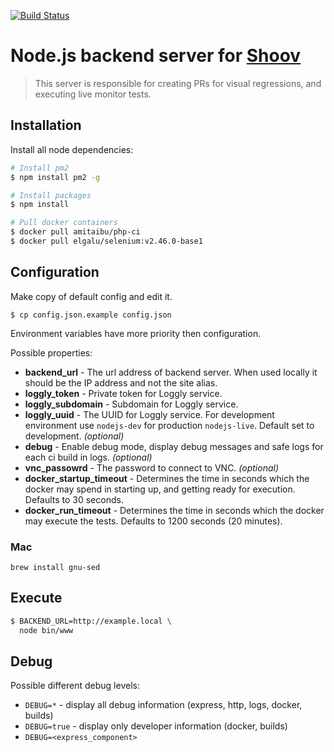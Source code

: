 [![Build Status](https://travis-ci.org/shoov/shoov.svg?branch=master)](https://travis-ci.org/shoov/shoov)
# Node.js backend server for [Shoov](https://github.com/shoov/shoov)

> This server is responsible for creating PRs for visual regressions, and executing live monitor tests.

## Installation

Install all node dependencies:

```bash
# Install pm2
$ npm install pm2 -g

# Install packages
$ npm install

# Pull docker containers
$ docker pull amitaibu/php-ci
$ docker pull elgalu/selenium:v2.46.0-base1
```

## Configuration

Make copy of default config and edit it.

    $ cp config.json.example config.json

Environment variables have more priority then configuration.

Possible properties:

* __backend_url__ - The url address of backend server. When used locally it should be the IP address and not the site alias.
* __loggly_token__ - Private token for Loggly service.
* __loggly_subdomain__ - Subdomain for Loggly service.
* __loggly_uuid__ - The UUID for Loggly service. For development environment use `nodejs-dev` for production `nodejs-live`. Default set to development. _(optional)_
* __debug__ - Enable debug mode, display debug messages and safe logs for each ci build in logs. _(optional)_
* __vnc_passowrd__ - The password to connect to VNC. _(optional)_
* __docker_startup_timeout__ - Determines the time in seconds which the docker may spend in starting up, and getting ready for execution. Defaults to 30 seconds.
* __docker_run_timeout__ - Determines the time in seconds which the docker may execute the tests. Defaults to 1200 seconds (20 minutes).

### Mac

`brew install gnu-sed`

## Execute

```bash
$ BACKEND_URL=http://example.local \
  node bin/www
```
## Debug

Possible different debug levels:
* `DEBUG=*` - display all debug information (express, http, logs, docker, builds)
* `DEBUG=true` - display only developer information (docker, builds)
* `DEBUG=<express_component>`
